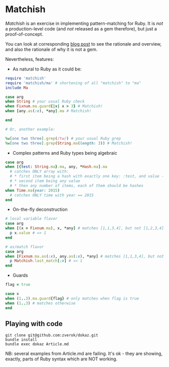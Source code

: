 # Matchish

*Matchish* is an exercise in implementing pattern-matching for Ruby. It
is *not* a production-level code (and *not* released as a gem therefore),
but just a proof-of-concept.

You can look at corresponding [blog post](http://zverok.github.io/blog/***)
to see the rationale and overview, and also the rationale of why it is
not a gem.

Nevertheless, features:

* As natural to Ruby as it could be:

```ruby
require 'matchish'
require 'matchish/ma' # shortening of all "matchish" to "ma"
include Ma

case arg
when String # your usual Ruby check
when Fixnum.ma.guard{|x| x > 3} # Matchish!
when [any.as(:x), *any].ma # Matchish!

end

# Or, another example:

%w[one two three].grep(/tw/) # your usual Ruby grep
%w[one two three].grep(String.ma(length: 3)) # Matchish!
```

* Complex patterns and Ruby types being algebraic

```ruby
case arg
when [{test: String.ma}.ma, any, *Hash.ma].ma
  # catches ONLY array with:
  # * first item being a hash with exactly one key: :test, and value - kind of string,
  # * second item being any value
  # * then any number of items, each of them should be hashes
when Time.ma(year: 2015)
  # catches ONLY time with year == 2015
end
```

* On-the-fly deconstruction

```ruby
# local variable flavor
case arg
when [(x = Fixnum.ma), x, *any] # matches [1,1,3,4], but not [1,2,3,4]
  p x.value # => 1
end

# as/match flavor
case arg
when [Fixnum.ma.as(:x), any.as(:x), *any] # matches [1,1,3,4], but not [1,2,3,4]
  p Matchish.last_match[:x] # => 1
end
```

* Guards

```ruby
flag = true

case x
when (1..3).ma.guard{flag} # only matches when flag is true
when (1..3) # matches otherwise
end
```

## Playing with code

```
git clone git@github.com:zverok/dokaz.git
bundle install
bundle exec dokaz Article.md
```

NB: several examples from Article.md are failing. It's ok - they are showing,
exactly, parts of Ruby syntax which are NOT working.

